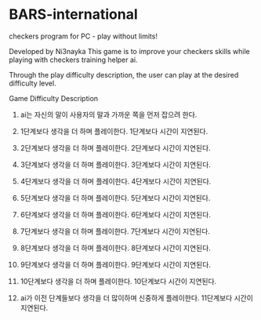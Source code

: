 # BARS-international
checkers program for PC - play without limits!

Developed by Ni3nayka
This game is to improve your checkers skills while playing with checkers training helper ai.

Through the play difficulty description, the user can play at the desired difficulty level.

Game Difficulty Description
1. ai는 자신의 말이 사용자의 말과 가까운 쪽을 먼저 잡으려 한다. 

2. 1단계보다 생각을 더 하며 플레이한다. 1단계보다 시간이 지연된다.

3. 2단계보다 생각을 더 하며 플레이한다. 2단계보다 시간이 지연된다.

4. 3단계보다 생각을 더 하며 플레이한다. 3단계보다 시간이 지연된다.

5. 4단계보다 생각을 더 하며 플레이한다. 4단계보다 시간이 지연된다.

6. 5단계보다 생각을 더 하며 플레이한다. 5단계보다 시간이 지연된다.

7. 6단계보다 생각을 더 하며 플레이한다. 6단계보다 시간이 지연된다.

8. 7단계보다 생각을 더 하며 플레이한다. 7단계보다 시간이 지연된다.

9. 8단계보다 생각을 더 하며 플레이한다. 8단계보다 시간이 지연된다.

10. 9단계보다 생각을 더 하며 플레이한다. 9단계보다 시간이 지연된다.

11. 10단계보다 생각을 더 하며 플레이한다. 10단계보다 시간이 지연된다.

12. ai가 이전 단계들보다 생각을 더 많이하며 신중하게 플레이한다. 11단계보다 시간이 지연된다.